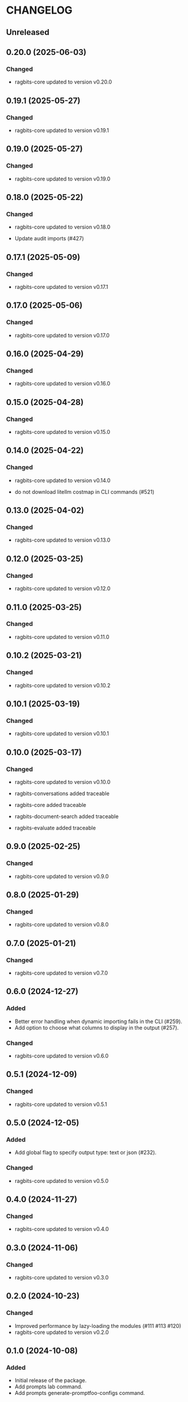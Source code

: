 # CHANGELOG

## Unreleased

## 0.20.0 (2025-06-03)

### Changed

- ragbits-core updated to version v0.20.0

## 0.19.1 (2025-05-27)

### Changed

- ragbits-core updated to version v0.19.1

## 0.19.0 (2025-05-27)

### Changed

- ragbits-core updated to version v0.19.0

## 0.18.0 (2025-05-22)

### Changed

- ragbits-core updated to version v0.18.0

- Update audit imports (#427)

## 0.17.1 (2025-05-09)

### Changed

- ragbits-core updated to version v0.17.1

## 0.17.0 (2025-05-06)

### Changed

- ragbits-core updated to version v0.17.0

## 0.16.0 (2025-04-29)

### Changed

- ragbits-core updated to version v0.16.0

## 0.15.0 (2025-04-28)

### Changed

- ragbits-core updated to version v0.15.0

## 0.14.0 (2025-04-22)

### Changed

- ragbits-core updated to version v0.14.0

- do not download litellm costmap in CLI commands (#521)

## 0.13.0 (2025-04-02)

### Changed

- ragbits-core updated to version v0.13.0

## 0.12.0 (2025-03-25)

### Changed

- ragbits-core updated to version v0.12.0

## 0.11.0 (2025-03-25)

### Changed

- ragbits-core updated to version v0.11.0

## 0.10.2 (2025-03-21)

### Changed

- ragbits-core updated to version v0.10.2

## 0.10.1 (2025-03-19)

### Changed

- ragbits-core updated to version v0.10.1

## 0.10.0 (2025-03-17)

### Changed

- ragbits-core updated to version v0.10.0

- ragbits-conversations added traceable
- ragbits-core added traceable
- ragbits-document-search added traceable
- ragbits-evaluate added traceable

## 0.9.0 (2025-02-25)

### Changed

- ragbits-core updated to version v0.9.0

## 0.8.0 (2025-01-29)

### Changed

- ragbits-core updated to version v0.8.0

## 0.7.0 (2025-01-21)

### Changed

- ragbits-core updated to version v0.7.0

## 0.6.0 (2024-12-27)

### Added

- Better error handling when dynamic importing fails in the CLI (#259).
- Add option to choose what columns to display in the output (#257).

### Changed

- ragbits-core updated to version v0.6.0

## 0.5.1 (2024-12-09)

### Changed

- ragbits-core updated to version v0.5.1

## 0.5.0 (2024-12-05)

### Added

- Add global flag to specify output type: text or json (#232).

### Changed

- ragbits-core updated to version v0.5.0

## 0.4.0 (2024-11-27)

### Changed

- ragbits-core updated to version v0.4.0

## 0.3.0 (2024-11-06)

### Changed

- ragbits-core updated to version v0.3.0

## 0.2.0 (2024-10-23)

### Changed

- Improved performance by lazy-loading the modules (#111 #113 #120)
- ragbits-core updated to version v0.2.0

## 0.1.0 (2024-10-08)

### Added

- Initial release of the package.
- Add prompts lab command.
- Add prompts generate-promptfoo-configs command.

